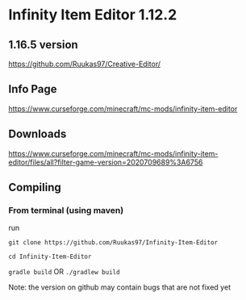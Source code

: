 # Infinity Item Editor 1.12.2


## 1.16.5 version
https://github.com/Ruukas97/Creative-Editor/

## Info Page
https://www.curseforge.com/minecraft/mc-mods/infinity-item-editor

## Downloads
https://www.curseforge.com/minecraft/mc-mods/infinity-item-editor/files/all?filter-game-version=2020709689%3A6756

## Compiling

### From terminal (using maven)
run 


`git clone https://github.com/Ruukas97/Infinity-Item-Editor`

`cd Infinity-Item-Editor`

`gradle build` OR `./gradlew build`

Note: the version on github may contain bugs that are not fixed yet
